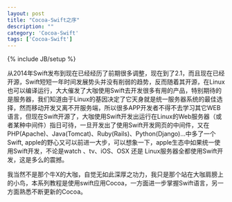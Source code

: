 ```yaml
---
layout: post
title: "Cocoa-Swift之序"
description: ""
category: 'Cocoa-Swift'
tags: ['Cocoa-Swift']
---
```

{% include JB/setup %}

从2014年Swift发布到现在已经经历了前期很多调整，现在到了2.1，而且现在已经开源，Swift短短一年时间发展势头并没有削弱的趋势，反而随着其开源，在Linux也可以编译运行，大大催发了大咖使用Swift去开发很多有用的产品，特别期待的是服务器，我们知道由于Linux的基因决定了它天身就是统一服务器系统的最佳选择，然而移动开发又离不开服务端，所以很多APP开发者不得不去学习其它WEB语言，但现在Swift开源了，大咖使用Swift开发出运行在Linux的Web服务器（或者某种中间件）指日可待，一旦开发出了使用Swift开发网页的中间件，又在PHP(Apache)、Java(Tomcat)、Ruby(Rails)、Python(Django)...中多了一个Swift, apple的野心又可以前进一大步，可以想象一下，apple生态中如果统一使用Swift开发，不论是watch 、tv、iOS、OSX 还是 Linux服务器全都使用Swift开发，这是多么的震撼。

我当然不是那个牛X的大咖，自觉无如此深厚之功力，我只是那个站在大咖肩膀上的小鸟，本系列教程是使用swift应用Cocoa，一方面进一步掌握Swift语言，另一方面熟悉不断更新的Cocoa。